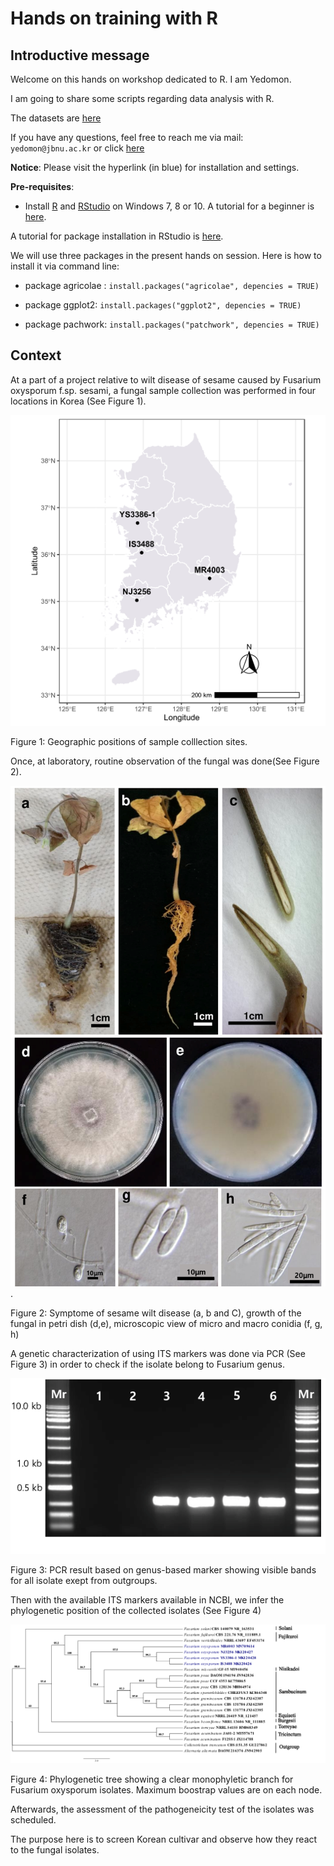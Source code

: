 # Hands on training with R

## Introductive message

Welcome on this hands on workshop dedicated to R. I am Yedomon. 

I am going to share some scripts regarding data analysis with R.

The datasets are [here]()

If you have any questions, feel free to reach me via mail: ``yedomon@jbnu.ac.kr`` or click [here]()


**Notice**: Please visit the hyperlink (in blue) for installation and settings.

**Pre-requisites**: 

* Install [R](https://cran.r-project.org/bin/windows/base/) and [RStudio](https://rstudio.com/products/rstudio/download/) on Windows 7, 8 or 10. A tutorial for a beginner is [here](https://medium.com/@GalarnykMichael/install-r-and-rstudio-on-windows-5f503f708027).

A tutorial for package installation in RStudio is [here](https://subscription.packtpub.com/book/big_data_and_business_intelligence/9781783980246/1/ch01lvl1sec11/installing-libraries-in-r-and-rstudio).

We will use three packages in the present hands on session. Here is how to install it via command line:

  - package agricolae : `install.packages("agricolae", depencies = TRUE)`

  - package ggplot2: `install.packages("ggplot2", depencies = TRUE)`

  - package pachwork: `install.packages("patchwork", depencies = TRUE)`

## Context

At a part of a project relative to wilt disease of sesame caused by Fusarium oxysporum f.sp. sesami, a fungal sample collection was performed in four locations in Korea (See Figure 1).

![fig1](https://github.com/Yedomon/hands_on_training_r/blob/main/img/map.jpeg)

Figure 1: Geographic positions of sample colllection sites.

Once, at laboratory, routine observation of the fungal was done(See Figure 2).

![fig2](https://github.com/Yedomon/hands_on_training_r/blob/main/img/morpho.png).

Figure 2: Symptome of sesame wilt disease (a, b and C), growth of the fungal in petri dish (d,e),  microscopic view of micro and macro conidia (f, g, h)

A genetic characterization of using ITS markers was done via PCR (See Figure 3) in order to check if the isolate belong to Fusarium genus.


![fig3](https://github.com/Yedomon/hands_on_training_r/blob/main/img/pcr.png)

Figure 3: PCR result based on genus-based marker showing visible bands for all isolate exept from outgroups.


Then with the available ITS markers available in NCBI, we infer the phylogenetic position  of the collected isolates (See Figure 4)



![fig4](https://github.com/Yedomon/hands_on_training_r/blob/main/img/tree.png)

Figure 4: Phylogenetic tree showing a clear monophyletic branch for Fusarium oxysporum isolates. Maximum boostrap values are on each node.

Afterwards, the assessment of the pathogeneicity test of the isolates was scheduled. 

The purpose here is to screen Korean cultivar and observe how they react to the fungal isolates.



